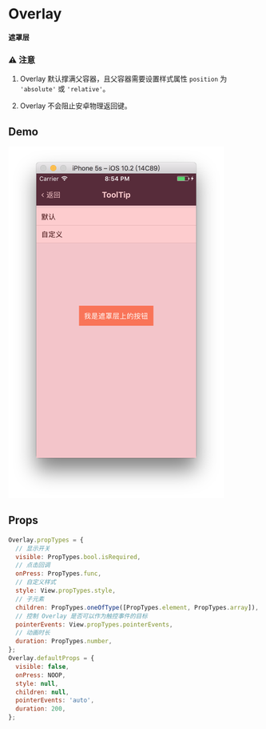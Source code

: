 # Overlay

**遮罩层**

### ⚠️ 注意

1. Overlay 默认撑满父容器，且父容器需要设置样式属性 `position` 为 `'absolute'` 或 `'relative'`。

2. Overlay 不会阻止安卓物理返回键。

## Demo

![](demo.png)

## Props

```js
Overlay.propTypes = {
  // 显示开关
  visible: PropTypes.bool.isRequired,
  // 点击回调
  onPress: PropTypes.func,
  // 自定义样式
  style: View.propTypes.style,
  // 子元素
  children: PropTypes.oneOfType([PropTypes.element, PropTypes.array]),
  // 控制 Overlay 是否可以作为触控事件的目标
  pointerEvents: View.propTypes.pointerEvents,
  // 动画时长
  duration: PropTypes.number,
};
Overlay.defaultProps = {
  visible: false,
  onPress: NOOP,
  style: null,
  children: null,
  pointerEvents: 'auto',
  duration: 200,
};
```
